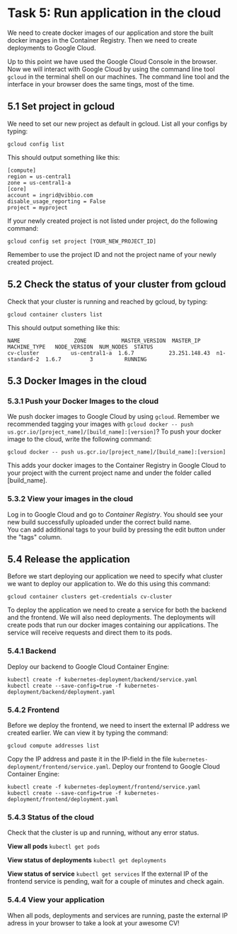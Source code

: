 # Task 5: Run application in the cloud

We need to create docker images of our application and store the built docker images in the Container Registry. 
Then we need to create deployments to Google Cloud. 

Up to this point we have used the Google Cloud Console in the browser.
Now we will interact with Google Cloud by using the command line tool `gcloud`
in the terminal shell on our machines.
The command line tool and the interface in your browser does the same tings, most of the time.

## 5.1 Set project in gcloud
We need to set our new project as default in gcloud.
List all your configs by typing: 

```
gcloud config list 
```
This should output something like this: 
```
[compute]
region = us-central1
zone = us-central1-a
[core]
account = ingrid@vibbio.com
disable_usage_reporting = False
project = myproject
```
If your newly created project is not listed under project, do the following command:
```
gcloud config set project [YOUR_NEW_PROJECT_ID]
```
Remember to use the project ID and not the project name of your newly created project.


## 5.2 Check the status of your cluster from gcloud

Check that your cluster is running and reached by gcloud, by typing: 

```
gcloud container clusters list
```

This should output something like this: 

```
NAME                 ZONE           MASTER_VERSION  MASTER_IP      MACHINE_TYPE   NODE_VERSION  NUM_NODES  STATUS
cv-cluster          us-central1-a  1.6.7           23.251.148.43  n1-standard-2  1.6.7         3          RUNNING
```


## 5.3 Docker Images in the cloud

### 5.3.1 Push your Docker Images to the cloud
We push docker images to Google Cloud by using `gcloud`. Remember we recommended tagging your images with `gcloud docker -- push us.gcr.io/[project_name]/[build_name]:[version]`?
To push your docker image to the cloud, write the following command:  

```
gcloud docker -- push us.gcr.io/[project_name]/[build_name]:[version]
```

This adds your docker images to the Container Registry in Google Cloud to your project with the current project name and under the folder called [build_name].

### 5.3.2 View your images in the cloud

Log in to Google Cloud and go to *Container Registry*.
You should see your new build successfully uploaded under the correct build name.   
You can add additional tags to your build by pressing the edit button under the "tags" column. 


## 5.4 Release the application

Before we start deploying our application we need to specify what cluster we want to deploy our application to.
We do this using this command:
```
gcloud container clusters get-credentials cv-cluster
```

To deploy the application we need to create a service for both the backend and the frontend.
We will also need deployments. The deployments will create pods that run our docker images containing our applications.
The service will receive requests and direct them to its pods.

### 5.4.1 Backend
Deploy our backend to Google Cloud Container Engine:
```
kubectl create -f kubernetes-deployment/backend/service.yaml
kubectl create --save-config=true -f kubernetes-deployment/backend/deployment.yaml
```

### 5.4.2 Frontend
Before we deploy the frontend, we need to insert the external IP address we created earlier. We can view it by typing the command:
```
gcloud compute addresses list
```
Copy the IP address and paste it in the IP-field in the file `kubernetes-deployment/frontend/service.yaml`.
Deploy our frontend to Google Cloud Container Engine:
```
kubectl create -f kubernetes-deployment/frontend/service.yaml
kubectl create --save-config=true -f kubernetes-deployment/frontend/deployment.yaml
```

### 5.4.3 Status of the cloud
Check that the cluster is up and running, without any error status.

**View all pods**
`kubectl get pods`

**View status of deployments**
`kubectl get deployments`

**View status of service**
`kubectl get services`
If the external IP of the frontend service is pending, wait for a couple of minutes and check again.

### 5.4.4 View your application
When all pods, deployments and services are running, paste the external IP adress in your browser to take a look at your awesome CV!